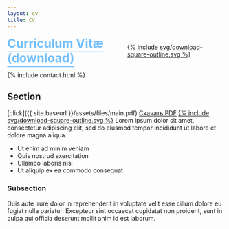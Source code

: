 ```yaml
---
layout: cv
title: CV
---
```


<div style="display: flex; align-items: center; gap: 10px;">
  <h1 style="margin: 0;"><a href="{{ site.baseurl }}/assets/files/Gorshkov_Denis_Fullstack_Developer_CV.pdf" style="color: #74c0fc; text-decoration: none; border-bottom: 2px solid #74c0fc; padding-bottom: 2px;">Curriculum Vitæ (download)</a></h1>
  <a href="{{ site.baseurl }}/assets/files/Gorshkov_Denis_Fullstack_Developer_CV.pdf" download><span class="li-icon">{% include svg/download-square-outline.svg %}</span></a>
</div>

{% include contact.html %}

## Section

[click]({{ site.baseurl }}/assets/files/main.pdf)
<a href="{{ site.baseurl }}/assets/files/main.pdf" download>Скачать PDF</a>
<a href="{{ site.baseurl }}/assets/files/main.pdf" download><span class="li-icon">{% include svg/download-square-outline.svg %}</span></a>
Lorem ipsum dolor sit amet, consectetur adipiscing elit, sed do eiusmod tempor incididunt ut labore et dolore magna aliqua.

* Ut enim ad minim veniam
* Quis nostrud exercitation
* Ullamco laboris nisi
* Ut aliquip ex ea commodo consequat

### Subsection

Duis aute irure dolor in reprehenderit in voluptate velit esse cillum dolore eu fugiat nulla pariatur. Excepteur sint occaecat cupidatat non proident, sunt in culpa qui officia deserunt mollit anim id est laborum.
